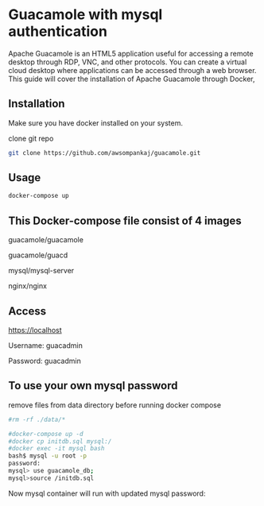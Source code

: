 # Guacamole with mysql authentication
Apache Guacamole is an HTML5 application useful for accessing a remote desktop through RDP, VNC, and other protocols. You can create a virtual cloud desktop where applications can be accessed through a web browser. This guide will cover the installation of Apache Guacamole through Docker,

## Installation

Make sure you have docker installed on your system.

clone git repo

```bash
git clone https://github.com/awsompankaj/guacamole.git
```

## Usage

```bash
docker-compose up
```

## This Docker-compose file consist of 4 images

guacamole/guacamole

guacamole/guacd

mysql/mysql-server

nginx/nginx



## Access

[https://localhost](https://localhost)

Username: guacadmin

Password: guacadmin

## To use your own mysql password

  remove files from data directory before running docker compose
  
  ```sh
  #rm -rf ./data/*
  ```
  ```sh
  #docker-compose up -d
  #docker cp initdb.sql mysql:/
  #docker exec -it mysql bash
  bash$ mysql -u root -p
  password:
  mysql> use guacamole_db;
  mysql>source /initdb.sql
  ```
  
  Now mysql container will run with updated mysql password:
